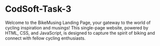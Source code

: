 # CodSoft-Task-3
Welcome to the BikeMusing Landing Page, your gateway to the world of cycling inspiration and musings! This single-page website, powered by HTML, CSS, and JavaScript, is designed to capture the spirit of biking and connect with fellow cycling enthusiasts.
